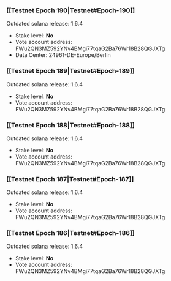 ### [[Testnet Epoch 190|Testnet#Epoch-190]]
Outdated solana release: 1.6.4
* Stake level: **No**
* Vote account address: FWu2QN3MZ592YNv4BMgi77tqaG2Ba76Wr18B28QGJXTg
* Data Center: 24961-DE-Europe/Berlin
### [[Testnet Epoch 189|Testnet#Epoch-189]]
Outdated solana release: 1.6.4
* Stake level: **No**
* Vote account address: FWu2QN3MZ592YNv4BMgi77tqaG2Ba76Wr18B28QGJXTg
### [[Testnet Epoch 188|Testnet#Epoch-188]]
Outdated solana release: 1.6.4
* Stake level: **No**
* Vote account address: FWu2QN3MZ592YNv4BMgi77tqaG2Ba76Wr18B28QGJXTg
### [[Testnet Epoch 187|Testnet#Epoch-187]]
Outdated solana release: 1.6.4
* Stake level: **No**
* Vote account address: FWu2QN3MZ592YNv4BMgi77tqaG2Ba76Wr18B28QGJXTg
### [[Testnet Epoch 186|Testnet#Epoch-186]]
Outdated solana release: 1.6.4
* Stake level: **No**
* Vote account address: FWu2QN3MZ592YNv4BMgi77tqaG2Ba76Wr18B28QGJXTg